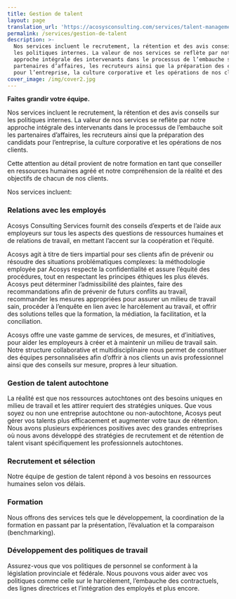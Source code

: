 ```yaml
---
title: Gestion de talent
layout: page
translation_url: 'https://acosysconsulting.com/services/talent-management'
permalink: /services/gestion-de-talent
description: >-
  Nos services incluent le recrutement, la rétention et des avis conseils sur
  les politiques internes. La valeur de nos services se reflète par notre
  approche intégrale des intervenants dans le processus de l’embauche soit les
  partenaires d’affaires, les recruteurs ainsi que la préparation des candidats
  pour l’entreprise, la culture corporative et les opérations de nos clients.
cover_image: /img/cover2.jpg
---
```

**Faites grandir votre équipe.**

Nos services incluent le recrutement, la rétention et des avis conseils sur les politiques internes. La valeur de nos services se reflète par notre approche intégrale des intervenants dans le processus de l’embauche soit les partenaires d’affaires, les recruteurs ainsi que la préparation des candidats pour l’entreprise, la culture corporative et les opérations de nos clients.

Cette attention au détail provient de notre formation en tant que conseiller en ressources humaines agréé et notre compréhension de la réalité et des objectifs de chacun de nos clients.

Nos services incluent:

### Relations avec les employés

Acosys Consulting Services fournit des conseils d’experts et de l’aide aux employeurs sur tous les aspects des questions de ressources humaines et de relations de travail, en mettant l’accent sur la coopération et l’équité.  

Acosys agit à titre de tiers impartial pour ses clients afin de prévenir ou résoudre des situations problématiques complexes: la méthodologie employée par Acosys respecte la confidentialité et assure l’équité des procédures, tout en respectant les principes éthiques les plus élevés.  Acosys peut déterminer l’admissibilité des plaintes, faire des recommandations afin de prévenir de futurs conflits au travail, recommander les mesures appropriées pour assurer un milieu de travail sain, procéder à l’enquête en lien avec le harcèlement au travail, et offrir des solutions telles que la formation, la médiation, la facilitation, et la conciliation. 

Acosys offre une vaste gamme de services, de mesures, et d’initiatives, pour aider les employeurs à créer et à maintenir un milieu de travail sain. Notre structure collaborative et multidisciplinaire nous permet de constituer des équipes personnalisées afin d’offrir à nos clients un avis professionnel ainsi que des conseils sur mesure, propres à leur situation.

### Gestion de talent autochtone

La réalité est que nos ressources autochtones ont des besoins uniques en milieu de travail et les attirer requiert des stratégies uniques. Que vous soyez ou non une entreprise autochtone ou non-autochtone, Acosys peut gérer vos talents plus efficacement et augmenter votre taux de rétention. Nous avons plusieurs expériences positives avec des grandes entreprises où nous avons développé des stratégies de recrutement et de rétention de talent visant spécifiquement les professionnels autochtones.

### Recrutement et sélection

Notre équipe de gestion de talent répond à vos besoins en ressources humaines selon vos délais.

### Formation

Nous offrons des services tels que le développement, la coordination de la formation en passant par la présentation, l’évaluation et la comparaison (benchmarking).

### Développement des politiques de travail

Assurez-vous que vos politiques de personnel se conforment à la législation provinciale et fédérale. Nous pouvons vous aider avec vos politiques comme celle sur le harcèlement, l’embauche des contractuels, des lignes directrices et l’intégration des employés et plus encore.

###
